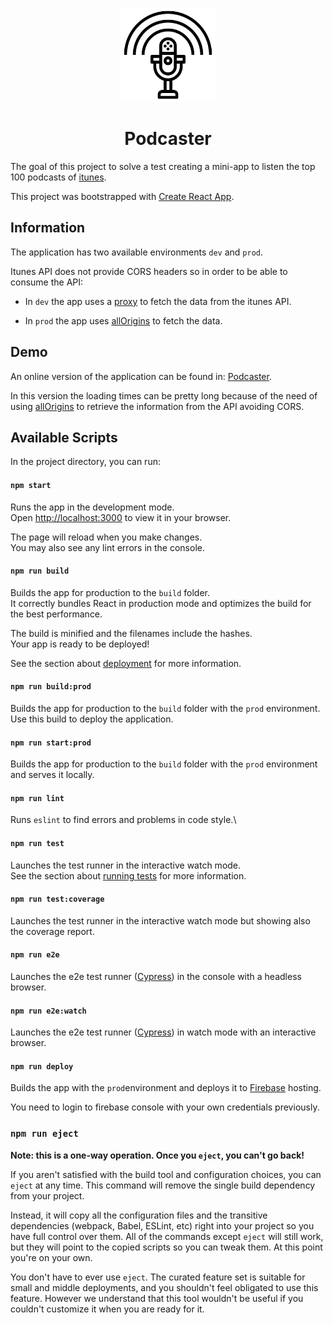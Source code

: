 <p align="center">
  <a href="https://github.com/JoaquinMCA/podcaster" rel="noopener" target="_blank"><img width="150" src="./public/favicon.ico" alt="MUI logo"></a>
</p>

<h1 align="center">Podcaster</h1>

The goal of this project to solve a test creating a mini-app to listen the top 100 podcasts of [itunes](https://itunes.apple.com/).

This project was bootstrapped with [Create React App](https://github.com/facebook/create-react-app).

## Information
The application has two available environments `dev` and `prod`.

Itunes API does not provide CORS headers so in order to be able to consume the API:

- In `dev` the app uses a [proxy](./src/setupProxy.js) to fetch the data from the itunes API.

- In `prod` the app uses [allOrigins](https://allorigins.win/) to fetch the data.

## Demo

An online version of the application can be found in: [Podcaster](https://podcaster-d0fc0.web.app/).

In this version the loading times can be pretty long because of the need of using [allOrigins](https://allorigins.win/) to retrieve the information from the API avoiding CORS.

## Available Scripts

In the project directory, you can run:

#### `npm start`

Runs the app in the development mode.\
Open [http://localhost:3000](http://localhost:3000) to view it in your browser.

The page will reload when you make changes.\
You may also see any lint errors in the console.

#### `npm run build`

Builds the app for production to the `build` folder.\
It correctly bundles React in production mode and optimizes the build for the best performance.

The build is minified and the filenames include the hashes.\
Your app is ready to be deployed!

See the section about [deployment](https://facebook.github.io/create-react-app/docs/deployment) for more information.


#### `npm run build:prod`

Builds the app for production to the `build` folder with the `prod` environment. Use this build to deploy the application.


#### `npm run start:prod`

Builds the app for production to the `build` folder with the `prod` environment and serves it locally.


#### `npm run lint`

Runs `eslint` to find errors and problems in code style.\


#### `npm run test`

Launches the test runner in the interactive watch mode.\
See the section about [running tests](https://facebook.github.io/create-react-app/docs/running-tests) for more information.


#### `npm run test:coverage`

Launches the test runner in the interactive watch mode but showing also the coverage report.


#### `npm run e2e`

Launches the e2e test runner ([Cypress](https://docs.cypress.io/guides/component-testing/react/quickstart)) in the console with a headless browser.


#### `npm run e2e:watch`

Launches the e2e test runner ([Cypress](https://docs.cypress.io/guides/component-testing/react/quickstart)) in watch mode with an interactive browser.

#### `npm run deploy`

Builds the app with the `prod`environment and deploys it to [Firebase](https://firebase.google.com/) hosting.

You need to login to firebase console with your own credentials previously.

### `npm run eject`

**Note: this is a one-way operation. Once you `eject`, you can't go back!**

If you aren't satisfied with the build tool and configuration choices, you can `eject` at any time. This command will remove the single build dependency from your project.

Instead, it will copy all the configuration files and the transitive dependencies (webpack, Babel, ESLint, etc) right into your project so you have full control over them. All of the commands except `eject` will still work, but they will point to the copied scripts so you can tweak them. At this point you're on your own.

You don't have to ever use `eject`. The curated feature set is suitable for small and middle deployments, and you shouldn't feel obligated to use this feature. However we understand that this tool wouldn't be useful if you couldn't customize it when you are ready for it.


